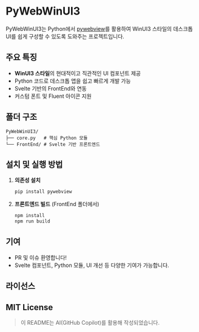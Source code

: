 
# PyWebWinUI3

PyWebWinUI3는 Python에서 [pywebview](https://pywebview.flowrl.com/)를 활용하여 WinUI3 스타일의 데스크톱 UI를 쉽게 구성할 수 있도록 도와주는 프로젝트입니다.

## 주요 특징
- **WinUI3 스타일**의 현대적이고 직관적인 UI 컴포넌트 제공
- Python 코드로 데스크톱 앱을 쉽고 빠르게 개발 가능
- Svelte 기반의 FrontEnd와 연동
- 커스텀 폰트 및 Fluent 아이콘 지원

## 폴더 구조
```
PyWebWinUI3/
├── core.py   # 핵심 Python 모듈
└── FrontEnd/ # Svelte 기반 프론트엔드
```

## 설치 및 실행 방법
1. **의존성 설치**
	```bash
	pip install pywebview
	```
2. **프론트엔드 빌드** (FrontEnd 폴더에서)
	```bash
	npm install
	npm run build
	```

## 기여
- PR 및 이슈 환영합니다!
- Svelte 컴포넌트, Python 모듈, UI 개선 등 다양한 기여가 가능합니다.

## 라이선스
MIT License
---
> 이 README는 AI(GitHub Copilot)를 활용해 작성되었습니다.
